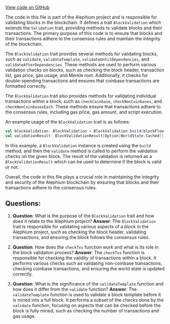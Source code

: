 [View code on GitHub](https://github.com/oxygenium/oxygenium/flow/src/main/scala/org/oxygenium/flow/validation/BlockValidation.scala)

The code in this file is part of the Alephium project and is responsible for validating blocks in the blockchain. It defines a trait `BlockValidation` which extends the `Validation` trait, providing methods to validate blocks and their transactions. The primary purpose of this code is to ensure that blocks and their transactions adhere to the consensus rules and maintain the integrity of the blockchain.

The `BlockValidation` trait provides several methods for validating blocks, such as `validate`, `validateTemplate`, `validateUntilDependencies`, and `validateAfterDependencies`. These methods are used to perform various validation checks on blocks, such as checking the block header, transaction list, gas price, gas usage, and Merkle root. Additionally, it checks for double-spending transactions and ensures that coinbase transactions are formatted correctly.

The `BlockValidation` trait also provides methods for validating individual transactions within a block, such as `checkCoinbase`, `checkNonCoinbases`, and `checkNonCoinbasesEach`. These methods ensure that transactions adhere to the consensus rules, including gas price, gas amount, and script execution.

An example usage of the `BlockValidation` trait is as follows:

```scala
val blockValidation: BlockValidation = BlockValidation.build(blockFlow)
val validationResult: BlockValidationResult[Option[WorldState.Cached]] = blockValidation.validate(block, blockFlow)
```

In this example, a `BlockValidation` instance is created using the `build` method, and then the `validate` method is called to perform the validation checks on the given block. The result of the validation is returned as a `BlockValidationResult` which can be used to determine if the block is valid or not.

Overall, the code in this file plays a crucial role in maintaining the integrity and security of the Alephium blockchain by ensuring that blocks and their transactions adhere to the consensus rules.
## Questions: 
 1. **Question**: What is the purpose of the `BlockValidation` trait and how does it relate to the Alephium project?
   **Answer**: The `BlockValidation` trait is responsible for validating various aspects of a block in the Alephium project, such as checking the block header, validating transactions, and ensuring the block follows the consensus rules.

2. **Question**: How does the `checkTxs` function work and what is its role in the block validation process?
   **Answer**: The `checkTxs` function is responsible for checking the validity of transactions within a block. It performs various checks such as validating non-coinbase transactions, checking coinbase transactions, and ensuring the world state is updated correctly.

3. **Question**: What is the significance of the `validateTemplate` function and how does it differ from the `validate` function?
   **Answer**: The `validateTemplate` function is used to validate a block template before it is mined into a full block. It performs a subset of the checks done by the `validate` function, focusing on aspects that can be checked before the block is fully mined, such as checking the number of transactions and gas usage.